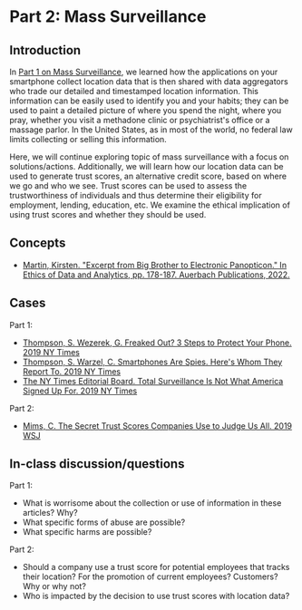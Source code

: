 # Part 2: Mass Surveillance

## Introduction

In [Part 1 on Mass Surveillance](module_06a.md), we learned how the applications on your smartphone collect location data that is then shared with data aggregators who trade our detailed and timestamped location information. This information can be easily used to identify you and your habits; they can be used to paint a detailed picture of where you spend the night, where you pray, whether you visit a methadone clinic or psychiatrist's office or a massage parlor. In the United States, as in most of the world, no federal law limits collecting or selling this information.

Here, we will continue exploring topic of mass surveillance with a focus on solutions/actions. Additionally, we will learn how our location data can be used to generate trust scores, an alternative credit score, based on where we go and who we see. Trust scores can be used to assess the trustworthiness of individuals and thus determine their eligibility for employment, lending, education, etc. We examine the ethical implication of using trust scores and whether they should be used.

## Concepts

* [Martin, Kirsten. "Excerpt from Big Brother to Electronic Panopticon." In Ethics of Data and Analytics, pp. 178-187. Auerbach Publications, 2022.](https://wm.primo.exlibrisgroup.com/permalink/01COWM_INST/g9pr7p/alma991033870654103196)

## Cases

Part 1:
* [Thompson, S. Wezerek, G. Freaked Out? 3 Steps to Protect Your Phone. 2019 NY Times](https://www.nytimes.com/interactive/2019/12/19/opinion/location-tracking-privacy-tips.html)
* [Thompson, S. Warzel, C. Smartphones Are Spies. Here's Whom They Report To. 2019 NY Times](https://www.nytimes.com/interactive/2019/12/20/opinion/location-tracking-smartphone-marketing.html)
* [The NY Times Editorial Board. Total Surveillance Is Not What America Signed Up For. 2019 NY Times](https://web.archive.org/web/20191222222328/https://www.nytimes.com/interactive/2019/12/21/opinion/location-data-privacy-rights.html)

Part 2:
* [Mims, C. The Secret Trust Scores Companies Use to Judge Us All. 2019 WSJ](https://archive.md/wZrrg)

## In-class discussion/questions

Part 1:
* What is worrisome about the collection or use of information in these articles? Why?
* What specific forms of abuse are possible?
* What specific harms are possible?

Part 2:
* Should a company use a trust score for potential employees that tracks their location? For the promotion of current employees? Customers? Why or why not?
* Who is impacted by the decision to use trust scores with location data?